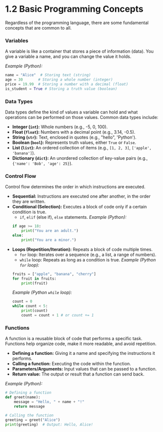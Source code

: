 # 1.2 Basic Programming Concepts

Regardless of the programming language, there are some fundamental concepts that are common to all.

### Variables

A variable is like a container that stores a piece of information (data). You give a variable a name, and you can change the value it holds.

*Example (Python):*
```python
name = "Alice"  # Storing text (string)
age = 30       # Storing a whole number (integer)
price = 19.99  # Storing a number with a decimal (float)
is_student = True # Storing a truth value (boolean)
```

### Data Types

Data types define the kind of values a variable can hold and what operations can be performed on those values. Common data types include:

*   **Integer (`int`):** Whole numbers (e.g., -5, 0, 100).
*   **Float (`float`):** Numbers with a decimal point (e.g., 3.14, -0.5).
*   **String (`str`):** Text, enclosed in quotes (e.g., "hello", 'Python').
*   **Boolean (`bool`):** Represents truth values, either `True` or `False`.
*   **List (`list`):** An ordered collection of items (e.g., `[1, 2, 3]`, `['apple', 'banana']`).
*   **Dictionary (`dict`):** An unordered collection of key-value pairs (e.g., `{'name': 'Bob', 'age': 25}`).

### Control Flow

Control flow determines the order in which instructions are executed.

*   **Sequential:** Instructions are executed one after another, in the order they are written.
*   **Conditional (Selection):** Executes a block of code only if a certain condition is true.
    *   `if`, `elif` (else if), `else` statements.
    *Example (Python):*
    ```python
    if age >= 18:
        print("You are an adult.")
    else:
        print("You are a minor.")
    ```
*   **Loops (Repetition/Iteration):** Repeats a block of code multiple times.
    *   `for` loop: Iterates over a sequence (e.g., a list, a range of numbers).
    *   `while` loop: Repeats as long as a condition is true.
    *Example (Python `for` loop):*
    ```python
    fruits = ["apple", "banana", "cherry"]
    for fruit in fruits:
        print(fruit)
    ```
    *Example (Python `while` loop):*
    ```python
    count = 0
    while count < 5:
        print(count)
        count = count + 1 # or count += 1
    ```

### Functions

A function is a reusable block of code that performs a specific task. Functions help organize code, make it more readable, and avoid repetition.

*   **Defining a function:** Giving it a name and specifying the instructions it performs.
*   **Calling a function:** Executing the code within the function.
*   **Parameters/Arguments:** Input values that can be passed to a function.
*   **Return value:** The output or result that a function can send back.

*Example (Python):*
```python
# Defining a function
def greet(name):
    message = "Hello, " + name + "!"
    return message

# Calling the function
greeting = greet("Alice")
print(greeting)  # Output: Hello, Alice!
```
